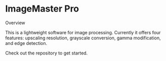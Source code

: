# ImageMaster Pro


Overview

This is a lightweight software for image processing. Currently it offers four features: upscaling resolution, grayscale conversion, gamma modification, and edge detection. 


Check out the repository to get started.





